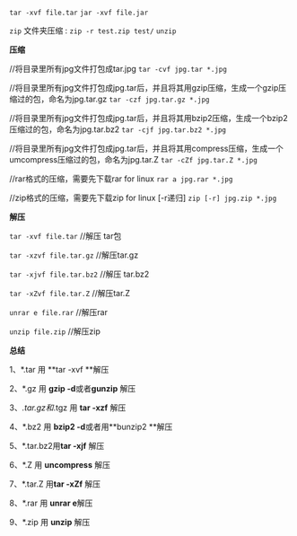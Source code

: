 ```tar -xvf file.tar```
```jar -xvf file.jar```

```zip``` 
文件夹压缩 : ```zip -r test.zip test/```
```unzip```


**压缩**

//将目录里所有jpg文件打包成tar.jpg 
```tar -cvf jpg.tar *.jpg```

//将目录里所有jpg文件打包成jpg.tar后，并且将其用gzip压缩，生成一个gzip压缩过的包，命名为jpg.tar.gz
```tar -czf jpg.tar.gz *.jpg```

//将目录里所有jpg文件打包成jpg.tar后，并且将其用bzip2压缩，生成一个bzip2压缩过的包，命名为jpg.tar.bz2
```tar -cjf jpg.tar.bz2 *.jpg```

//将目录里所有jpg文件打包成jpg.tar后，并且将其用compress压缩，生成一个umcompress压缩过的包，命名为jpg.tar.Z
```tar -cZf jpg.tar.Z *.jpg```   

//rar格式的压缩，需要先下载rar for linux
```rar a jpg.rar *.jpg ```

//zip格式的压缩，需要先下载zip for linux   [-r递归]
```zip [-r] jpg.zip *.jpg```

**解压**

```tar -xvf file.tar``` //解压 tar包

```tar -xzvf file.tar.gz``` //解压tar.gz

```tar -xjvf file.tar.bz2```   //解压 tar.bz2

```tar -xZvf file.tar.Z```   //解压tar.Z

```unrar e file.rar``` //解压rar

```unzip file.zip``` //解压zip


**总结**

1、*.tar 用 **tar -xvf **解压

2、*.gz 用 **gzip -d**或者**gunzip** 解压

3、*.tar.gz和*.tgz 用 **tar -xzf** 解压

4、*.bz2 用 **bzip2 -d**或者用**bunzip2 **解压

5、*.tar.bz2用**tar -xjf** 解压

6、*.Z 用 **uncompress** 解压

7、*.tar.Z 用**tar -xZf** 解压

8、*.rar 用 **unrar e**解压

9、*.zip 用 **unzip** 解压


